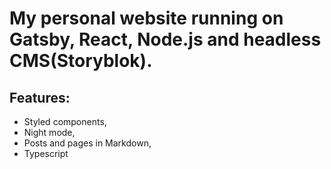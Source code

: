 # My personal website running on Gatsby, React, Node.js and headless CMS(Storyblok).

## Features:
* Styled components,
* Night mode,
* Posts and pages in Markdown,
* Typescript